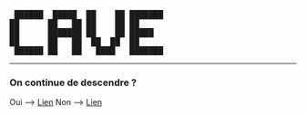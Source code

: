 <pre>
 ██████  █████  ██    ██ ███████ 
██      ██   ██ ██    ██ ██      
██      ███████ ██    ██ █████   
██      ██   ██  ██  ██  ██      
 ██████ ██   ██   ████   ███████
</pre>
___
### On continue de descendre ?

Oui --> [Lien](https://)
Non --> [Lien](https://)